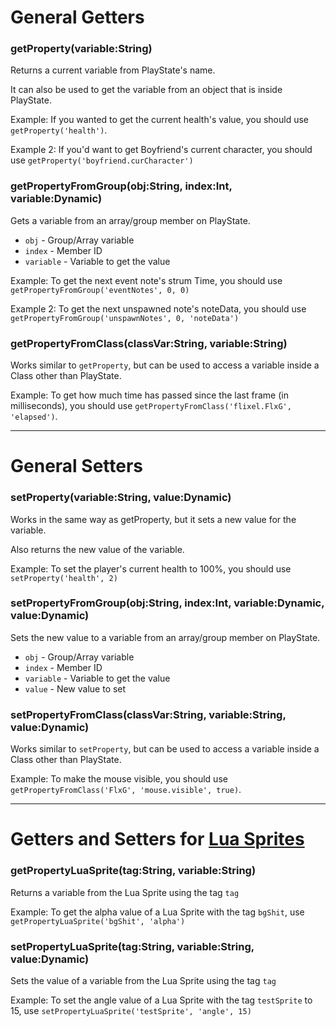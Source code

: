 # General Getters
### getProperty(variable:String)
Returns a current variable from PlayState's name.

It can also be used to get the variable from an object that is inside PlayState.

Example: If you wanted to get the current health's value, you should use `getProperty('health')`.

Example 2: If you'd want to get Boyfriend's current character, you should use `getProperty('boyfriend.curCharacter')`

### getPropertyFromGroup(obj:String, index:Int, variable:Dynamic)
Gets a variable from an array/group member on PlayState.
* `obj` - Group/Array variable
* `index` - Member ID
* `variable` - Variable to get the value

Example: To get the next event note's strum Time, you should use `getPropertyFromGroup('eventNotes', 0, 0)`

Example 2: To get the next unspawned note's noteData, you should use `getPropertyFromGroup('unspawnNotes', 0, 'noteData')`

### getPropertyFromClass(classVar:String, variable:String)
Works similar to `getProperty`, but can be used to access a variable inside a Class other than PlayState.

Example: To get how much time has passed since the last frame (in milliseconds), you should use `getPropertyFromClass('flixel.FlxG', 'elapsed')`.
_______________________
# General Setters
### setProperty(variable:String, value:Dynamic)
Works in the same way as getProperty, but it sets a new value for the variable.

Also returns the new value of the variable.

Example: To set the player's current health to 100%, you should use `setProperty('health', 2)`

### setPropertyFromGroup(obj:String, index:Int, variable:Dynamic, value:Dynamic)
Sets the new value to a variable from an array/group member on PlayState.
* `obj` - Group/Array variable
* `index` - Member ID
* `variable` - Variable to get the value
* `value` - New value to set

### setPropertyFromClass(classVar:String, variable:String, value:Dynamic)
Works similar to `setProperty`, but can be used to access a variable inside a Class other than PlayState.

Example: To make the mouse visible, you should use `getPropertyFromClass('FlxG', 'mouse.visible', true)`.

_______________________
# Getters and Setters for [Lua Sprites](https://github.com/ShadowMario/FNF-PsychEngine/wiki/Lua-Script-API:-Custom-Sprites-Functions)
### getPropertyLuaSprite(tag:String, variable:String)
Returns a variable from the Lua Sprite using the tag `tag`

Example: To get the alpha value of a Lua Sprite with the tag `bgShit`, use `getPropertyLuaSprite('bgShit', 'alpha')`

### setPropertyLuaSprite(tag:String, variable:String, value:Dynamic)
Sets the value of a variable from the Lua Sprite using the tag `tag`

Example: To set the angle value of a Lua Sprite with the tag `testSprite` to 15, use `setPropertyLuaSprite('testSprite', 'angle', 15)`